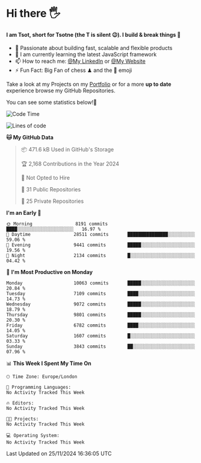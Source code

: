 # Hi there :raised_hand_with_fingers_splayed:
#### I am Tsot, short for Tsotne (the T is silent :wink:). I build & break things :space_invader:
- :telescope: Passionate about building fast, scalable and flexible products
- :seedling: I am currently learning the latest JavaScript framework 
- :mailbox: How to reach me: [@My LinkedIn](https://www.linkedin.com/in/tsotne-gvadzabia/) or [@My Website](https://tsotne.co.uk/contact)
- :zap: Fun Fact: Big Fan of chess ♟ and the 👾 emoji

Take a look at my Projects on my [Portfolio](https://tsotne.co.uk/) or for a more **up to date** experience browse my GitHub Repositories.

You can see some statistics below!:space_invader:
<!--START_SECTION:waka-->
![Code Time](http://img.shields.io/badge/Code%20Time-761%20hrs%202%20mins-blue)

![Lines of code](https://img.shields.io/badge/From%20Hello%20World%20I%27ve%20Written-16.8%20million%20lines%20of%20code-blue)

**🐱 My GitHub Data** 

> 📦 471.6 kB Used in GitHub's Storage 
 > 
> 🏆 2,168 Contributions in the Year 2024
 > 
> 🚫 Not Opted to Hire
 > 
> 📜 31 Public Repositories 
 > 
> 🔑 25 Private Repositories 
 > 
**I'm an Early 🐤** 

```text
🌞 Morning                8191 commits        ████░░░░░░░░░░░░░░░░░░░░░   16.97 % 
🌆 Daytime                28511 commits       ███████████████░░░░░░░░░░   59.06 % 
🌃 Evening                9441 commits        █████░░░░░░░░░░░░░░░░░░░░   19.56 % 
🌙 Night                  2134 commits        █░░░░░░░░░░░░░░░░░░░░░░░░   04.42 % 
```
📅 **I'm Most Productive on Monday** 

```text
Monday                   10063 commits       █████░░░░░░░░░░░░░░░░░░░░   20.84 % 
Tuesday                  7109 commits        ████░░░░░░░░░░░░░░░░░░░░░   14.73 % 
Wednesday                9072 commits        █████░░░░░░░░░░░░░░░░░░░░   18.79 % 
Thursday                 9801 commits        █████░░░░░░░░░░░░░░░░░░░░   20.30 % 
Friday                   6782 commits        ████░░░░░░░░░░░░░░░░░░░░░   14.05 % 
Saturday                 1607 commits        █░░░░░░░░░░░░░░░░░░░░░░░░   03.33 % 
Sunday                   3843 commits        ██░░░░░░░░░░░░░░░░░░░░░░░   07.96 % 
```


📊 **This Week I Spent My Time On** 

```text
🕑︎ Time Zone: Europe/London

💬 Programming Languages: 
No Activity Tracked This Week

🔥 Editors: 
No Activity Tracked This Week

🐱‍💻 Projects: 
No Activity Tracked This Week

💻 Operating System: 
No Activity Tracked This Week
```


 Last Updated on 25/11/2024 16:36:05 UTC
<!--END_SECTION:waka-->
